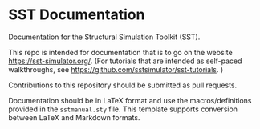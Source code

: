 # SST Documentation
Documentation for the Structural Simulation Toolkit (SST). 

This repo is intended for documentation that is to go on the website <https://sst-simulator.org/>. (For tutorials that are intended as self-paced walkthroughs, see <https://github.com/sstsimulator/sst-tutorials>. )

Contributions to this repository should be submitted as pull requests.

Documentation should be in LaTeX format and use the macros/definitions provided
in the `sstmanual.sty` file. This template supports conversion between LaTeX and 
Markdown formats.


